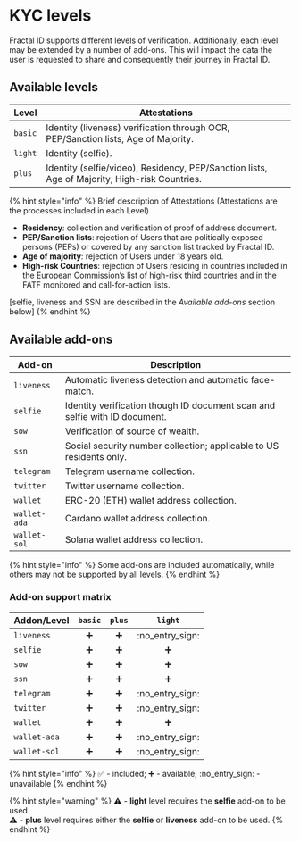 # KYC levels

Fractal ID supports different levels of verification. Additionally, each level may be extended by a number of add-ons. This will impact the data the user is requested to share and consequently their journey in Fractal ID.

## Available levels

| Level   | Attestations                                                                                  |
| ------- | --------------------------------------------------------------------------------------------- |
| `basic` | Identity (liveness) verification through OCR, PEP/Sanction lists, Age of Majority.            |
| `light` | Identity (selfie).                                                                            |
| `plus`  | Identity (selfie/video), Residency, PEP/Sanction lists, Age of Majority, High-risk Countries. |

{% hint style="info" %}
Brief description of Attestations (Attestations are the processes included in each Level)

* **Residency**: collection and verification of proof of address document.
* **PEP/Sanction lists**: rejection of Users that are politically exposed persons (PEPs) or covered by any sanction list tracked by Fractal ID.
* **Age of majority**: rejection of Users under 18 years old.
* **High-risk Countries**: rejection of Users residing in countries included in the European Commission’s list of high-risk third countries and in the FATF monitored and call-for-action lists.

\[selfie, liveness and SSN are described in the _Available add-ons_ section below]
{% endhint %}

## Available add-ons

| Add-on       | Description                                                                |
| ------------ | -------------------------------------------------------------------------- |
| `liveness`   | Automatic liveness detection and automatic face-match.                     |
| `selfie`     | Identity verification though ID document scan and selfie with ID document. |
| `sow`        | Verification of source of wealth.                                          |
| `ssn`        | Social security number collection; applicable to US residents only.        |
| `telegram`   | Telegram username collection.                                              |
| `twitter`    | Twitter username collection.                                               |
| `wallet`     | ERC-20 (ETH) wallet address collection.                                    |
| `wallet-ada` | Cardano wallet address collection.                                         |
| `wallet-sol` | Solana wallet address collection.                                          |



{% hint style="info" %}
Some add-ons are included automatically, while others may not be supported by all levels.
{% endhint %}

### Add-on support matrix

| **Addon/Level** | `basic` | `plus` |      `light`      |
| --------------- | :-----: | :----: | :---------------: |
| `liveness`      |    ➕    |    ➕   | :no\_entry\_sign: |
| `selfie`        |    ➕    |    ➕   |         ➕         |
| `sow`           |    ➕    |    ➕   |         ➕         |
| `ssn`           |    ➕    |    ➕   |         ➕         |
| `telegram`      |    ➕    |    ➕   | :no\_entry\_sign: |
| `twitter`       |    ➕    |    ➕   | :no\_entry\_sign: |
| `wallet`        |    ➕    |    ➕   |         ➕         |
| `wallet-ada`    |    ➕    |    ➕   | :no\_entry\_sign: |
| `wallet-sol`    |    ➕    |    ➕   | :no\_entry\_sign: |

{% hint style="info" %}
✅ - included; ➕ - available; :no\_entry\_sign: - unavailable
{% endhint %}

{% hint style="warning" %}
⚠️ - **light** level requires the **selfie** add-on to be used.\
⚠️ - **plus** level requires either the **selfie** or **liveness** add-on to be used.
{% endhint %}

